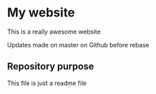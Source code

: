 # My website
This is a really awesome website

Updates made on master on Github before rebase

## Repository purpose

This file is just a readme file
